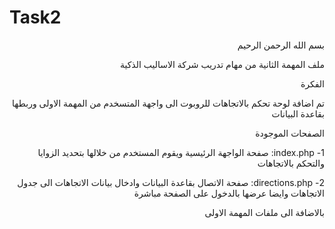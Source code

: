 # Task2
<div dir="rtl">
بسم الله الرحمن الرحيم

ملف المهمة الثانية من مهام تدريب شركة الاساليب الذكية

الفكرة

تم اضافة لوحة تحكم بالاتجاهات للروبوت الى واجهة المتسخدم من المهمة الاولى وربطها بقاعدة البيانات

الصفحات الموجودة

1- index.php:  صفحة الواجهة الرئيسية ويقوم المستخدم من خلالها بتحديد الزوايا والتحكم بالاتجاهات

2- directions.php: صفحة الاتصال بقاعدة البيانات وادخال بيانات الاتجاهات الى جدول الاتجاهات وايضا عرضها بالدخول على الصفحة مباشرة

بالاضافة الى ملفات المهمة الاولى

</div>
